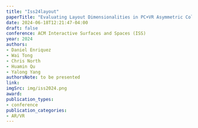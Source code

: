 ```yaml
---
title: "Iss24layout"
paperTitle: "Evaluating Layout Dimensionalities in PC+VR Asymmetric Collaborative Decision Making"
date: 2024-06-18T12:21:47-04:00
draft: false
conference: ACM Interactive Surfaces and Spaces (ISS)
year: 2024
authors: 
- Daniel Enriquez
- Wai Tong
- Chris North
- Huamin Qu
- Yalong Yang
authorsNote: to be presented
link:
imgSrc: img/iss2024.png
award:
publication_types:
- conference
publication_categories:
- AR/VR
---
```


